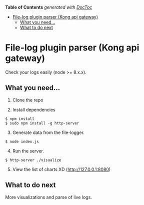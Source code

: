 <!-- START doctoc generated TOC please keep comment here to allow auto update -->
<!-- DON'T EDIT THIS SECTION, INSTEAD RE-RUN doctoc TO UPDATE -->
**Table of Contents**  *generated with [DocToc](https://github.com/thlorenz/doctoc)*

- [File-log plugin parser (Kong api gateway)](#file-log-plugin-parser-kong-api-gateway)
  - [What you need...](#what-you-need)
  - [What to do next](#what-to-do-next)

<!-- END doctoc generated TOC please keep comment here to allow auto update -->

# File-log plugin parser (Kong api gateway)

Check your logs easily (node >= 8.x.x).

## What you need...

1. Clone the repo

2. Install dependencies
  ```
  $ npm install
  $ sudo npm install -g http-server
  ```

3. Generate data from the file-logger.
  ```
  $ node index.js
  ```

4. Run the server.
  ```
  $ http-server ./visualize
  ```

5. View the list of charts XD (http://127.0.0.1:8080)


## What to do next

More visualizations and parse of live logs.

